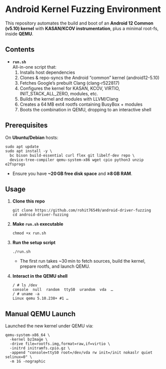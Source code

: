 # Android Kernel Fuzzing Environment

This repository automates the build and boot of an **Android 12 Common (v5.10) kernel** with **KASAN/KCOV instrumentation**, plus a minimal root-fs, inside **QEMU**.

## Contents

- **`run.sh`**  
  All-in-one script that:
  1. Installs host dependencies  
  2. Clones & repo-syncs the Android “common” kernel (android12-5.10)  
  3. Fetches Google’s prebuilt Clang (clang-r522817)  
  4. Configures the kernel for KASAN, KCOV, VIRTIO, INIT_STACK_ALL_ZERO, modules, etc.  
  5. Builds the kernel and modules with LLVM/Clang  
  6. Creates a 64 MB ext4 rootfs containing BusyBox + modules  
  7. Boots the combination in QEMU, dropping to an interactive shell  

## Prerequisites

On **Ubuntu/Debian** hosts:

```
sudo apt update
sudo apt install -y \
  bc bison build-essential curl flex git libelf-dev repo \
  device-tree-compiler qemu-system-x86 wget cpio python3 unzip e2fsprogs
```

- Ensure you have **~20 GB free disk space** and **≥8 GB RAM**.

##  Usage

1. **Clone this repo**
   ```
   git clone https://github.com/rohit76549/android-driver-fuzzing
   cd android-driver-fuzzing
   ```

2. **Make `run.sh` executable**
   ```
   chmod +x run.sh
   ```

3. **Run the setup script**
   ```
   ./run.sh
   ```
   - The first run takes ~30 min to fetch sources, build the kernel, prepare rootfs, and launch QEMU.

4. **Interact in the QEMU shell**
   ```
   / # ls /dev
   console  null  random  ttyS0  urandom  vda  …
   / # uname -a
   Linux qemu 5.10.238+ #1 …
   ```

##  Manual QEMU Launch

Launched the new kernel under QEMU via:
```
qemu-system-x86_64 \
  -kernel bzImage \
  -drive file=rootfs.img,format=raw,if=virtio \
  -initrd initramfs.cpio.gz \
  -append "console=ttyS0 root=/dev/vda rw init=/init nokaslr quiet selinux=0" \
  -m 1G -nographic
```

